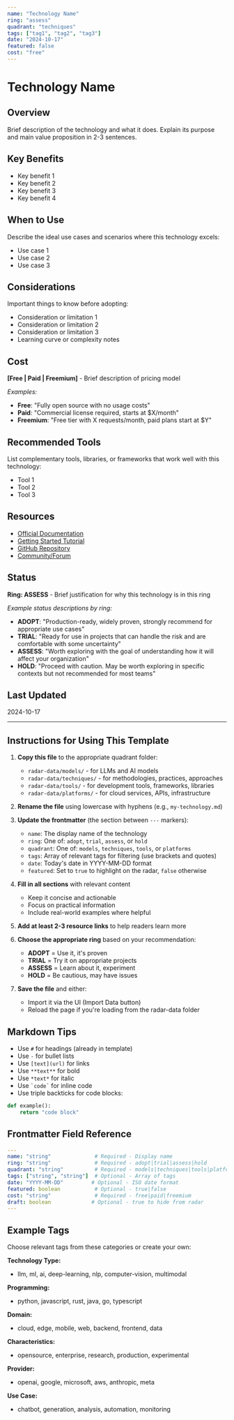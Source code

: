 ```yaml
---
name: "Technology Name"
ring: "assess"
quadrant: "techniques"
tags: ["tag1", "tag2", "tag3"]
date: "2024-10-17"
featured: false
cost: "free"
---
```


# Technology Name

## Overview
Brief description of the technology and what it does. Explain its purpose and main value proposition in 2-3 sentences.

## Key Benefits
- Key benefit 1
- Key benefit 2
- Key benefit 3
- Key benefit 4

## When to Use
Describe the ideal use cases and scenarios where this technology excels:
- Use case 1
- Use case 2
- Use case 3

## Considerations
Important things to know before adopting:
- Consideration or limitation 1
- Consideration or limitation 2
- Consideration or limitation 3
- Learning curve or complexity notes

## Cost
**[Free | Paid | Freemium]** - Brief description of pricing model

*Examples:*
- **Free**: "Fully open source with no usage costs"
- **Paid**: "Commercial license required, starts at $X/month"
- **Freemium**: "Free tier with X requests/month, paid plans start at $Y"

## Recommended Tools
List complementary tools, libraries, or frameworks that work well with this technology:
- Tool 1
- Tool 2
- Tool 3

## Resources
- [Official Documentation](https://example.com)
- [Getting Started Tutorial](https://example.com)
- [GitHub Repository](https://example.com)
- [Community/Forum](https://example.com)

## Status
**Ring: ASSESS** - Brief justification for why this technology is in this ring

*Example status descriptions by ring:*
- **ADOPT**: "Production-ready, widely proven, strongly recommend for appropriate use cases"
- **TRIAL**: "Ready for use in projects that can handle the risk and are comfortable with some uncertainty"
- **ASSESS**: "Worth exploring with the goal of understanding how it will affect your organization"
- **HOLD**: "Proceed with caution. May be worth exploring in specific contexts but not recommended for most teams"

## Last Updated
2024-10-17

---

## Instructions for Using This Template

1. **Copy this file** to the appropriate quadrant folder:
   - `radar-data/models/` - for LLMs and AI models
   - `radar-data/techniques/` - for methodologies, practices, approaches
   - `radar-data/tools/` - for development tools, frameworks, libraries
   - `radar-data/platforms/` - for cloud services, APIs, infrastructure

2. **Rename the file** using lowercase with hyphens (e.g., `my-technology.md`)

3. **Update the frontmatter** (the section between `---` markers):
   - `name`: The display name of the technology
   - `ring`: One of: `adopt`, `trial`, `assess`, or `hold`
   - `quadrant`: One of: `models`, `techniques`, `tools`, or `platforms`
   - `tags`: Array of relevant tags for filtering (use brackets and quotes)
   - `date`: Today's date in YYYY-MM-DD format
   - `featured`: Set to `true` to highlight on the radar, `false` otherwise

4. **Fill in all sections** with relevant content
   - Keep it concise and actionable
   - Focus on practical information
   - Include real-world examples where helpful

5. **Add at least 2-3 resource links** to help readers learn more

6. **Choose the appropriate ring** based on your recommendation:
   - **ADOPT** = Use it, it's proven
   - **TRIAL** = Try it on appropriate projects
   - **ASSESS** = Learn about it, experiment
   - **HOLD** = Be cautious, may have issues

7. **Save the file** and either:
   - Import it via the UI (Import Data button)
   - Reload the page if you're loading from the radar-data folder

## Markdown Tips

- Use `#` for headings (already in template)
- Use `-` for bullet lists
- Use `[text](url)` for links
- Use `**text**` for bold
- Use `*text*` for italic
- Use `` `code` `` for inline code
- Use triple backticks for code blocks:

```python
def example():
    return "code block"
```

## Frontmatter Field Reference

```yaml
---
name: "string"              # Required - Display name
ring: "string"              # Required - adopt|trial|assess|hold
quadrant: "string"          # Required - models|techniques|tools|platforms
tags: ["string", "string"]  # Optional - Array of tags
date: "YYYY-MM-DD"         # Optional - ISO date format
featured: boolean           # Optional - true|false
cost: "string"              # Required - free|paid|freemium
draft: boolean             # Optional - true to hide from radar
---
```

## Example Tags

Choose relevant tags from these categories or create your own:

**Technology Type:**
- llm, ml, ai, deep-learning, nlp, computer-vision, multimodal

**Programming:**
- python, javascript, rust, java, go, typescript

**Domain:**
- cloud, edge, mobile, web, backend, frontend, data

**Characteristics:**
- opensource, enterprise, research, production, experimental

**Provider:**
- openai, google, microsoft, aws, anthropic, meta

**Use Case:**
- chatbot, generation, analysis, automation, monitoring

